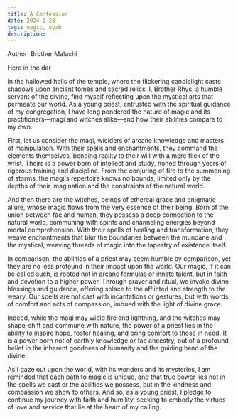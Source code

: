 ```yaml
---
title: A Confession
date: 2024-2-28
tags: magic, oyab
description:
---
```


Author: Brother Malachi

Here in the dar



In the hallowed halls of the temple, where the flickering candlelight casts shadows upon ancient tomes and sacred relics, I, Brother Rhys, a humble servant of the divine, find myself reflecting upon the mystical arts that permeate our world. As a young priest, entrusted with the spiritual guidance of my congregation, I have long pondered the nature of magic and its practitioners—magi and witches alike—and how their abilities compare to my own.

First, let us consider the magi, wielders of arcane knowledge and masters of manipulation. With their spells and enchantments, they command the elements themselves, bending reality to their will with a mere flick of the wrist. Theirs is a power born of intellect and study, honed through years of rigorous training and discipline. From the conjuring of fire to the summoning of storms, the magi's repertoire knows no bounds, limited only by the depths of their imagination and the constraints of the natural world.

And then there are the witches, beings of ethereal grace and enigmatic allure, whose magic flows from the very essence of their being. Born of the union between fae and human, they possess a deep connection to the natural world, communing with spirits and channeling energies beyond mortal comprehension. With their spells of healing and transformation, they weave enchantments that blur the boundaries between the mundane and the mystical, weaving threads of magic into the tapestry of existence itself.

In comparison, the abilities of a priest may seem humble by comparison, yet they are no less profound in their impact upon the world. Our magic, if it can be called such, is rooted not in arcane formulas or innate talent, but in faith and devotion to a higher power. Through prayer and ritual, we invoke divine blessings and guidance, offering solace to the afflicted and strength to the weary. Our spells are not cast with incantations or gestures, but with words of comfort and acts of compassion, imbued with the light of divine grace.

Indeed, while the magi may wield fire and lightning, and the witches may shape-shift and commune with nature, the power of a priest lies in the ability to inspire hope, foster healing, and bring comfort to those in need. It is a power born not of earthly knowledge or fae ancestry, but of a profound belief in the inherent goodness of humanity and the guiding hand of the divine.

As I gaze out upon the world, with its wonders and its mysteries, I am reminded that each path to magic is unique, and that true power lies not in the spells we cast or the abilities we possess, but in the kindness and compassion we show to others. And so, as a young priest, I pledge to continue my journey with faith and humility, seeking to embody the virtues of love and service that lie at the heart of my calling.